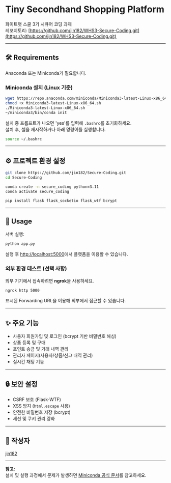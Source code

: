 # Tiny Secondhand Shopping Platform

화이트햇 스쿨 3기 시큐어 코딩 과제  
레포지토리: [https://github.com/jin182/WHS3-Secure-Coding.git](https://github.com/jin182/WHS3-Secure-Coding.git)

---

## 🛠️ Requirements

Anaconda 또는 Miniconda가 필요합니다.

### Miniconda 설치 (Linux 기준)

```bash
wget https://repo.anaconda.com/miniconda/Miniconda3-latest-Linux-x86_64.sh
chmod +x Miniconda3-latest-Linux-x86_64.sh
./Miniconda3-latest-Linux-x86_64.sh
~/miniconda3/bin/conda init
```

설치 중 프롬프트가 나오면 'yes'를 입력해 `.bashrc`를 초기화하세요.  
설치 후, 셸을 재시작하거나 아래 명령어를 실행합니다.

```bash
source ~/.bashrc
```

---

## ⚙️ 프로젝트 환경 설정

```bash
git clone https://github.com/jin182/Secure-Coding.git
cd Secure-Coding

conda create -n secure_coding python=3.11
conda activate secure_coding

pip install flask flask_socketio flask_wtf bcrypt
```

---

## 🚀 Usage

서버 실행:

```bash
python app.py
```

실행 후 [http://localhost:5000](http://localhost:5000)에서 플랫폼을 이용할 수 있습니다.

### 외부 환경 테스트 (선택 사항)

외부 기기에서 접속하려면 **ngrok**을 사용하세요.

```bash
ngrok http 5000
```

표시된 Forwarding URL을 이용해 외부에서 접근할 수 있습니다.

---

## ✨ 주요 기능

- 사용자 회원가입 및 로그인 (bcrypt 기반 비밀번호 해싱)
- 상품 등록 및 구매
- 포인트 송금 및 거래 내역 관리
- 관리자 페이지(사용자/상품/신고 내역 관리)
- 실시간 채팅 기능

---

## 🔒 보안 설정

- CSRF 보호 (Flask-WTF)
- XSS 방지 (`html.escape` 사용)
- 안전한 비밀번호 저장 (bcrypt)
- 세션 및 쿠키 관리 강화

---

## 👤 작성자

[jin182](https://github.com/jin182)

---

**참고:**  
설치 및 실행 과정에서 문제가 발생하면 [Miniconda 공식 문서](https://docs.conda.io/en/latest/miniconda.html)를 참고하세요.
